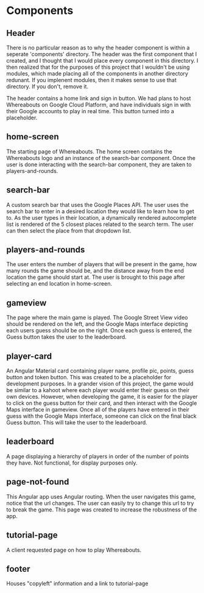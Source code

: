 # Components

## Header 
There is no particular reason as to why the header component is within a seperate 'components' directory. The header was the first component that I created, and I thought that I would place every component in this directory. I then realized that for the purposes of this project that I wouldn't be using modules, which made placing all of the components in another directory redunant. If you implenent modules, then it makes sense to use that directory. If you don't, remove it. 

The header contains a home link and sign in button. We had plans to host Whereabouts on Google Cloud Platform, and have individuals sign in with their Google accounts to play in real time. This button turned into a placeholder. 

## home-screen
The starting page of Whereabouts. The home screen contains the Whereabouts logo and an instance of the search-bar component. Once the user is done interacting with the search-bar component, they are taken to players-and-rounds.

## search-bar
A custom search bar that uses the Google Places API. The user uses the search bar to enter in a desired location they would like to learn how to get to. As the user types in their location, a dynamically rendered autocomplete list is rendered of the 5 closest places related to the search term. The user can then select the place from that dropdown list. 

## players-and-rounds
The user enters the number of players that will be present in the game, how many rounds the game should be, and the distance away from the end location the game should start at. The user is brought to this page after selecting an end location in home-screen. 

## gameview
The page where the main game is played. The Google Street View video should be rendered on the left, and the Google Maps interface depicting each users guess should be on the right. Once each guess is entered, the Guess button takes the user to the leaderboard. 

## player-card
An Angular Material card containing player name, profile pic, points, guess button and token button. This was created to be a placeholder for development purposes. In a grander vision of this project, the game would be similar to a kahoot where each player would enter their guess on their own devices. However, when developing the game, it is easier for the player to click on the guess button for their card, and then interact with the Google Maps interface in gameview. Once all of the players have entered in their guess with the Google Maps interface, someone can click on the final black Guess button. This will take the user to the leaderboard. 

## leaderboard
A page displaying a hierarchy of players in order of the number of points they have. Not functional, for display purposes only.

## page-not-found
This Angular app uses Angular routing. When the user navigates this game, notice that the url changes. The user can easily try to change this url to try to break the game. This page was created to increase the robustness of the app. 

## tutorial-page
A client requested page on how to play Whereabouts.

## footer
Houses "copyleft" information and a link to tutorial-page

